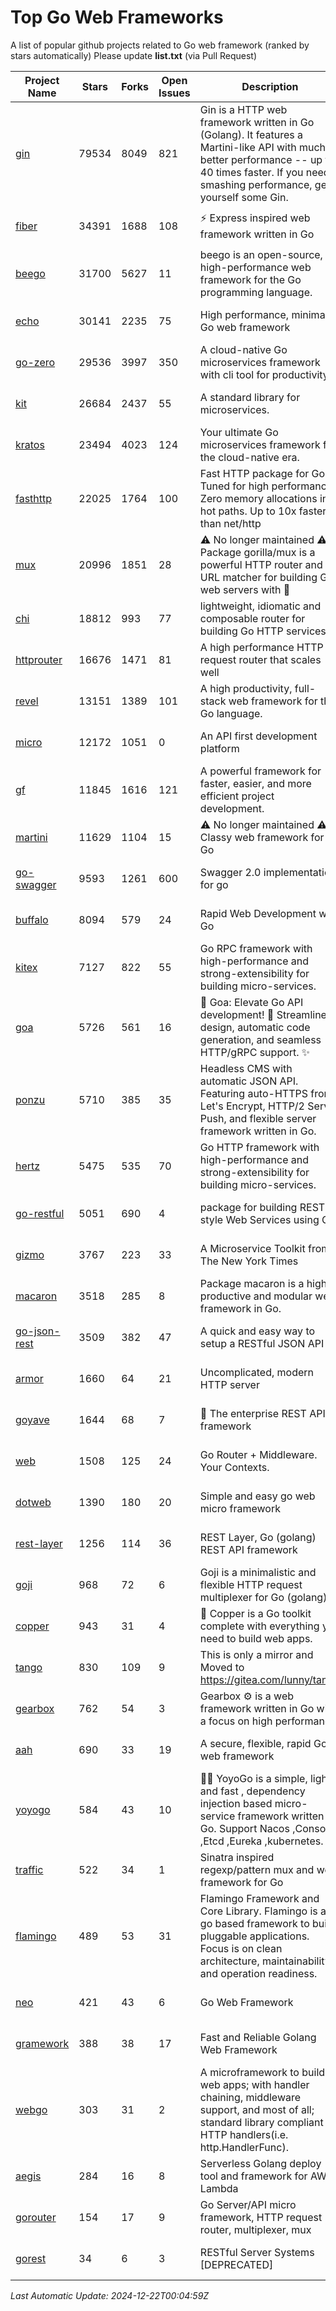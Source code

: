 # Top Go Web Frameworks
A list of popular github projects related to Go web framework (ranked by stars automatically)
Please update **list.txt** (via Pull Request)

| Project Name | Stars | Forks | Open Issues | Description | Last Commit |
| ------------ | ----- | ----- | ----------- | ----------- | ----------- |
| [gin](https://github.com/gin-gonic/gin) | 79534 | 8049 | 821 | Gin is a HTTP web framework written in Go (Golang). It features a Martini-like API with much better performance -- up to 40 times faster. If you need smashing performance, get yourself some Gin. | 2024-11-15 15:54:06 |
| [fiber](https://github.com/gofiber/fiber) | 34391 | 1688 | 108 | ⚡️ Express inspired web framework written in Go | 2024-12-19 13:01:36 |
| [beego](https://github.com/beego/beego) | 31700 | 5627 | 11 | beego is an open-source, high-performance web framework for the Go programming language. | 2024-12-08 14:30:41 |
| [echo](https://github.com/labstack/echo) | 30141 | 2235 | 75 | High performance, minimalist Go web framework | 2024-12-19 04:51:34 |
| [go-zero](https://github.com/zeromicro/go-zero) | 29536 | 3997 | 350 | A cloud-native Go microservices framework with cli tool for productivity. | 2024-12-21 03:48:27 |
| [kit](https://github.com/go-kit/kit) | 26684 | 2437 | 55 | A standard library for microservices. | 2024-03-13 13:42:15 |
| [kratos](https://github.com/go-kratos/kratos) | 23494 | 4023 | 124 | Your ultimate Go microservices framework for the cloud-native era. | 2024-12-19 09:32:11 |
| [fasthttp](https://github.com/valyala/fasthttp) | 22025 | 1764 | 100 | Fast HTTP package for Go. Tuned for high performance. Zero memory allocations in hot paths. Up to 10x faster than net/http | 2024-12-19 06:00:04 |
| [mux](https://github.com/gorilla/mux) | 20996 | 1851 | 28 | ⚠️ No longer maintained ⚠️  Package gorilla/mux is a powerful HTTP router and URL matcher for building Go web servers with 🦍 | 2024-06-19 23:50:04 |
| [chi](https://github.com/go-chi/chi) | 18812 | 993 | 77 | lightweight, idiomatic and composable router for building Go HTTP services | 2024-12-14 17:06:53 |
| [httprouter](https://github.com/julienschmidt/httprouter) | 16676 | 1471 | 81 | A high performance HTTP request router that scales well | 2024-01-30 10:56:56 |
| [revel](https://github.com/revel/revel) | 13151 | 1389 | 101 | A high productivity, full-stack web framework for the Go language. | 2022-04-12 20:53:30 |
| [micro](https://github.com/micro/micro) | 12172 | 1051 | 0 | An API first development platform  | 2024-12-12 09:33:04 |
| [gf](https://github.com/gogf/gf) | 11845 | 1616 | 121 | A powerful framework for faster, easier, and more efficient project development. | 2024-12-19 14:31:17 |
| [martini](https://github.com/go-martini/martini) | 11629 | 1104 | 15 | ⚠️ No longer maintained ⚠️  Classy web framework for Go | 2017-01-21 21:58:54 |
| [go-swagger](https://github.com/go-swagger/go-swagger) | 9593 | 1261 | 600 | Swagger 2.0 implementation for go | 2024-11-07 04:05:23 |
| [buffalo](https://github.com/gobuffalo/buffalo) | 8094 | 579 | 24 | Rapid Web Development w/ Go | 2023-01-26 15:34:17 |
| [kitex](https://github.com/cloudwego/kitex) | 7127 | 822 | 55 | Go RPC framework with high-performance and strong-extensibility for building micro-services. | 2024-12-19 08:23:47 |
| [goa](https://github.com/goadesign/goa) | 5726 | 561 | 16 | 🌟 Goa: Elevate Go API development! 🚀 Streamlined design, automatic code generation, and seamless HTTP/gRPC support. ✨ | 2024-12-17 17:57:29 |
| [ponzu](https://github.com/ponzu-cms/ponzu) | 5710 | 385 | 35 | Headless CMS with automatic JSON API. Featuring auto-HTTPS from Let's Encrypt, HTTP/2 Server Push, and flexible server framework written in Go. | 2020-01-02 00:14:32 |
| [hertz](https://github.com/cloudwego/hertz) | 5475 | 535 | 70 | Go HTTP framework with high-performance and strong-extensibility for building micro-services. | 2024-12-16 08:10:48 |
| [go-restful](https://github.com/emicklei/go-restful) | 5051 | 690 | 4 | package for building REST-style Web Services using Go | 2024-12-18 12:07:45 |
| [gizmo](https://github.com/nytimes/gizmo) | 3767 | 223 | 33 | A Microservice Toolkit from The New York Times | 2021-04-30 15:27:05 |
| [macaron](https://github.com/go-macaron/macaron) | 3518 | 285 | 8 | Package macaron is a high productive and modular web framework in Go. | 2024-12-16 02:35:38 |
| [go-json-rest](https://github.com/ant0ine/go-json-rest) | 3509 | 382 | 47 | A quick and easy way to setup a RESTful JSON API | 2017-09-13 04:12:08 |
| [armor](https://github.com/labstack/armor) | 1660 | 64 | 21 | Uncomplicated, modern HTTP server | 2019-08-03 18:10:09 |
| [goyave](https://github.com/go-goyave/goyave) | 1644 | 68 | 7 | 🍐 The enterprise REST API framework | 2024-12-12 08:52:06 |
| [web](https://github.com/gocraft/web) | 1508 | 125 | 24 | Go Router + Middleware. Your Contexts. | 2019-02-07 15:06:52 |
| [dotweb](https://github.com/devfeel/dotweb) | 1390 | 180 | 20 | Simple and easy go web micro framework | 2023-12-13 02:13:17 |
| [rest-layer](https://github.com/rs/rest-layer) | 1256 | 114 | 36 | REST Layer, Go (golang) REST API framework | 2021-09-30 23:58:01 |
| [goji](https://github.com/goji/goji) | 968 | 72 | 6 | Goji is a minimalistic and flexible HTTP request multiplexer for Go (golang) | 2019-01-26 23:58:29 |
| [copper](https://github.com/gocopper/copper) | 943 | 31 | 4 | 🚀‏‏‎    ‎‏‏‎‏‏‎‎‎‎‎‎Copper is a Go toolkit complete with everything you need to build web apps. | 2024-06-04 14:59:15 |
| [tango](https://github.com/lunny/tango) | 830 | 109 | 9 | This is only a mirror and Moved to https://gitea.com/lunny/tango | 2019-05-17 03:31:10 |
| [gearbox](https://github.com/gogearbox/gearbox) | 762 | 54 | 3 | Gearbox :gear: is a web framework written in Go with a focus on high performance | 2022-09-21 00:20:37 |
| [aah](https://github.com/go-aah/aah) | 690 | 33 | 19 | A secure, flexible, rapid Go web framework | 2020-09-02 02:31:20 |
| [yoyogo](https://github.com/yoyofx/yoyogo) | 584 | 43 | 10 | 🦄🌈 YoyoGo is a simple, light and fast , dependency injection based micro-service framework written in Go. Support Nacos ,Consoul ,Etcd ,Eureka ,kubernetes. | 2024-02-07 09:13:19 |
| [traffic](https://github.com/gravityblast/traffic) | 522 | 34 | 1 | Sinatra inspired regexp/pattern mux and web framework for Go | 2015-11-26 21:31:07 |
| [flamingo](https://github.com/i-love-flamingo/flamingo) | 489 | 53 | 31 | Flamingo Framework and Core Library. Flamingo is a go based framework to build pluggable applications. Focus is on clean architecture, maintainability and operation readiness. | 2024-12-12 15:17:47 |
| [neo](https://github.com/ivpusic/neo) | 421 | 43 | 6 | Go Web Framework | 2017-08-14 23:54:31 |
| [gramework](https://github.com/gramework/gramework) | 388 | 38 | 17 | Fast and Reliable Golang Web Framework | 2023-10-27 14:01:05 |
| [webgo](https://github.com/naughtygopher/webgo) | 303 | 31 | 2 | A microframework to build web apps; with handler chaining, middleware support, and most of all; standard library compliant HTTP handlers(i.e. http.HandlerFunc). | 2024-10-20 08:43:36 |
| [aegis](https://github.com/tmaiaroto/aegis) | 284 | 16 | 8 | Serverless Golang deploy tool and framework for AWS Lambda | 2019-07-28 17:59:41 |
| [gorouter](https://github.com/vardius/gorouter) | 154 | 17 | 9 | Go Server/API micro framework, HTTP request router, multiplexer, mux | 2024-09-05 02:45:54 |
| [gorest](https://github.com/tideland/gorest) | 34 | 6 | 3 | RESTful Server Systems [DEPRECATED] | 2017-11-10 13:00:37 |

*Last Automatic Update: 2024-12-22T00:04:59Z*